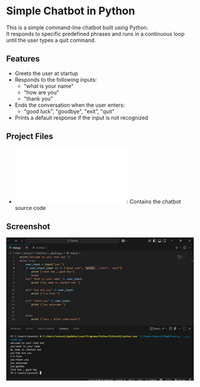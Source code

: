 # Simple Chatbot in Python

This is a simple command-line chatbot built using Python.  
It responds to specific predefined phrases and runs in a continuous loop until the user types a quit command.

## Features

- Greets the user at startup  
- Responds to the following inputs:
  - "what is your name"
  - "how are you"
  - "thank you"
- Ends the conversation when the user enters:
  - "good luck", "goodbye", "exit", "quit"
- Prints a default response if the input is not recognized

## Project Files

- ![Chat code](chat.py): Contains the chatbot source code

## Screenshot

![Chat Screenshot](chat.png)
